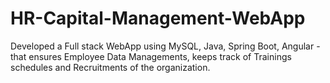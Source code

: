 # HR-Capital-Management-WebApp
Developed a Full stack WebApp using MySQL, Java, Spring Boot, Angular - that ensures Employee Data Managements, keeps track of Trainings schedules and Recruitments of the organization.
